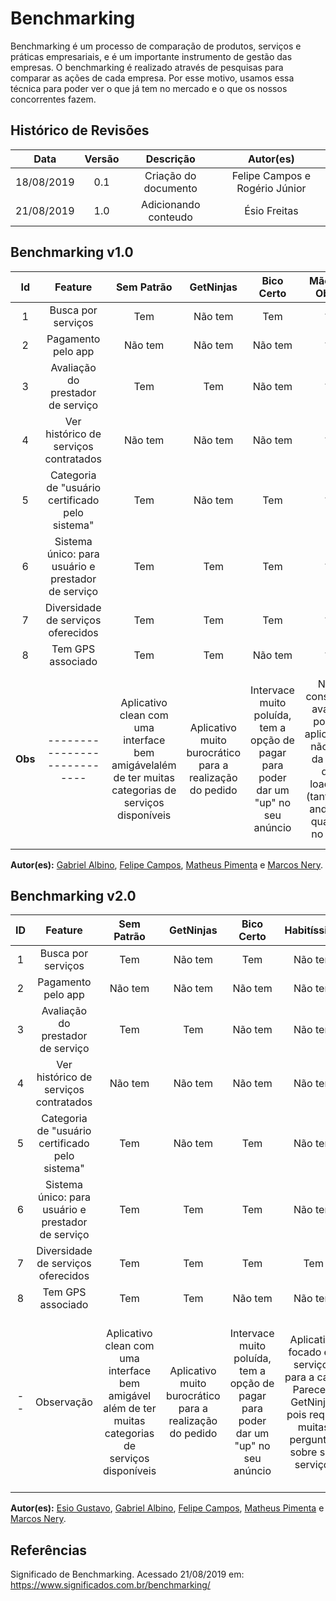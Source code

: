 # Benchmarking

Benchmarking é um processo de comparação de produtos, serviços e práticas empresariais, e é um importante instrumento de gestão das empresas. O benchmarking é realizado através de pesquisas para comparar as ações de cada empresa. Por esse motivo, usamos essa técnica para poder ver o que já tem no mercado e o que os nossos concorrentes fazem.

## Histórico de Revisões

|    Data    | Versão |      Descrição       |           Autor(es)            |
| :--------: | :----: | :------------------: | :----------------------------: |
| 18/08/2019 |  0.1   | Criação do documento | Felipe Campos e Rogério Júnior |
| 21/08/2019 |  1.0   | Adicionando conteudo |          Ésio Freitas          |

## Benchmarking v1.0

|   Id    |                      Feature                       |                                              Sem Patrão                                              |                        GetNinjas                         |                                     Bico Certo                                      |                                            Mão de Obra                                             |                                                  Habitíssimo                                                  |  Fast Salon   |                                                             Me Ajuda App                                                              |                                                                      Workana                                                                       |                                                     Freelancers                                                     | I Prestador | 99 Frellas | Diaríssima |  Rappi  |
| :-----: | :------------------------------------------------: | :--------------------------------------------------------------------------------------------------: | :------------------------------------------------------: | :---------------------------------------------------------------------------------: | :------------------------------------------------------------------------------------------------: | :-----------------------------------------------------------------------------------------------------------: | :-----------: | :-----------------------------------------------------------------------------------------------------------------------------------: | :------------------------------------------------------------------------------------------------------------------------------------------------: | :-----------------------------------------------------------------------------------------------------------------: | :---------: | :--------: | :--------: | :-----: |
|    1    |                 Busca por serviços                 |                                                 Tem                                                  |                         Não tem                          |                                         Tem                                         |                                                 ?                                                  |                                                    Não tem                                                    |       ?       |                                                                Não tem                                                                |                                                                        Tem                                                                         |                                                         Tem                                                         |     Tem     |    Tem     |    Tem     | Não tem |
|    2    |                 Pagamento pelo app                 |                                               Não tem                                                |                         Não tem                          |                                       Não tem                                       |                                                 ?                                                  |                                                    Não tem                                                    |       ?       |                                                                   ?                                                                   |                                                                         ?                                                                          |                                                         Tem                                                         |      ?      |    Tem     |     ?      |   Tem   |
|    3    |         Avaliação do prestador de serviço          |                                                 Tem                                                  |                           Tem                            |                                       Não tem                                       |                                                 ?                                                  |                                                    Não tem                                                    |       ?       |                                                                   ?                                                                   |                                                                         ?                                                                          |                                                         Tem                                                         |      ?      |    Tem     |    Tem     |   Tem   |
|    4    |       Ver histórico de serviços contratados        |                                               Não tem                                                |                         Não tem                          |                                       Não tem                                       |                                                 ?                                                  |                                                    Não tem                                                    |       ?       |                                                                  Tem                                                                  |                                                                         ?                                                                          |                                                         Tem                                                         |      ?      |    Tem     |     ?      |   Tem   |
|    5    |  Categoria de "usuário certificado pelo sistema"   |                                                 Tem                                                  |                         Não tem                          |                                         Tem                                         |                                                 ?                                                  |                                                    Não tem                                                    |       ?       |                                                                Não tem                                                                |                                                                         ?                                                                          |                                                       Não tem                                                       |      ?      |    Tem     |     ?      | Não tem |
|    6    | Sistema único: para usuário e prestador de serviço |                                                 Tem                                                  |                           Tem                            |                                         Tem                                         |                                                 ?                                                  |                                                    Não tem                                                    |       ?       |                                                                Não tem                                                                |                                                                        Tem                                                                         |                                                         Tem                                                         |     Tem     |    Tem     |    Tem     | Não tem |
|    7    |         Diversidade de serviços oferecidos         |                                                 Tem                                                  |                           Tem                            |                                         Tem                                         |                                                 ?                                                  |                                                      Tem                                                      |       ?       |                                                                Não tem                                                                |                                                              Não tem (Maioria de TI)                                                               |                                               Não tem (Maioria de TI)                                               |     Tem     |  Não tem   |  Não tem   | Não tem |
|    8    |                 Tem GPS associado                  |                                                 Tem                                                  |                           Tem                            |                                       Não tem                                       |                                                 ?                                                  |                                                    Não tem                                                    |       ?       |                                                                  Tem                                                                  |                                                                         ?                                                                          |                                                       Não tem                                                       |     Tem     |  Não tem   |    Tem     |   Tem   |
| **Obs** |            ----------------------------            | Aplicativo clean com uma interface bem amigávelalém de ter muitas categorias de serviços disponíveis | Aplicativo muito burocrático para a realização do pedido | Intervace muito poluída, tem a opção de pagar para poder dar um "up" no seu anúncio | Não consegui avaliar pois o aplicativo não sai da tela de loading (tanto no android quanto no ios) | Aplicativo focado em serviços para a casa. Parece o GetNinjas pois requer muitas perguntas sobre seu serviço. | Site não abre | Aplicativo focado em serviços de limpeza, porém o serviço não foi aceito por ninguém, então não dá pra testar algumas funcionalidades | Apliativo de freelancers, interface pouco agradável e o sistema de cadastro está com bug, os serviços oferecidos são apenas na área de TI e Design | Apliativo de freelancers, parece ser uma comunidade bem ativa, porém os serviços oferecidos são majoritariamente TI |             |            |            |         |
  
**Autor(es):** [Gabriel Albino](https://github.com/gabrielalbino), [Felipe Campos](https://github.com/fepas), [Matheus Pimenta](https://github.com/Matheusss03) e [Marcos Nery](https://github.com/MarcosNBJ).  

## Benchmarking v2.0

| ID  |                      Feature                       |                                              Sem Patrão                                               |                        GetNinjas                         |                                     Bico Certo                                      |                                                  Habitíssimo                                                  |                                                             Me Ajuda App                                                              |                                                                      Workana                                                                       |                                                     Freelancers                                                     |
| :-: | :------------------------------------------------: | :---------------------------------------------------------------------------------------------------: | :------------------------------------------------------: | :---------------------------------------------------------------------------------: | :-----------------------------------------------------------------------------------------------------------: | :-----------------------------------------------------------------------------------------------------------------------------------: | :------------------------------------------------------------------------------------------------------------------------------------------------: | :-----------------------------------------------------------------------------------------------------------------: |
|  1  |                 Busca por serviços                 |                                                  Tem                                                  |                         Não tem                          |                                         Tem                                         |                                                    Não tem                                                    |                                                                Não tem                                                                |                                                                        Tem                                                                         |                                                         Tem                                                         |
|  2  |                 Pagamento pelo app                 |                                                Não tem                                                |                         Não tem                          |                                       Não tem                                       |                                                    Não tem                                                    |                                                                   ?                                                                   |                                                                         ?                                                                          |                                                         Tem                                                         |
|  3  |         Avaliação do prestador de serviço          |                                                  Tem                                                  |                           Tem                            |                                       Não tem                                       |                                                    Não tem                                                    |                                                                   ?                                                                   |                                                                         ?                                                                          |                                                         Tem                                                         |
|  4  |       Ver histórico de serviços contratados        |                                                Não tem                                                |                         Não tem                          |                                       Não tem                                       |                                                    Não tem                                                    |                                                                  Tem                                                                  |                                                                         ?                                                                          |                                                         Tem                                                         |
|  5  |  Categoria de "usuário certificado pelo sistema"   |                                                  Tem                                                  |                         Não tem                          |                                         Tem                                         |                                                    Não tem                                                    |                                                                Não tem                                                                |                                                                         ?                                                                          |                                                       Não tem                                                       |
|  6  | Sistema único: para usuário e prestador de serviço |                                                  Tem                                                  |                           Tem                            |                                         Tem                                         |                                                    Não tem                                                    |                                                                Não tem                                                                |                                                                        Tem                                                                         |                                                         Tem                                                         |
|  7  |         Diversidade de serviços oferecidos         |                                                  Tem                                                  |                           Tem                            |                                         Tem                                         |                                                      Tem                                                      |                                                                Não tem                                                                |                                                              Não tem (Maioria de TI)                                                               |                                               Não tem (Maioria de TI)                                               |
|  8  |                 Tem GPS associado                  |                                                  Tem                                                  |                           Tem                            |                                       Não tem                                       |                                                    Não tem                                                    |                                                                  Tem                                                                  |                                                                         ?                                                                          |                                                       Não tem                                                       |
| --  |                     Observação                     | Aplicativo clean com uma interface bem amigável além de ter muitas categorias de serviços disponíveis | Aplicativo muito burocrático para a realização do pedido | Intervace muito poluída, tem a opção de pagar para poder dar um "up" no seu anúncio | Aplicativo focado em serviços para a casa. Parece o GetNinjas pois requer muitas perguntas sobre seu serviço. | Aplicativo focado em serviços de limpeza, porém o serviço não foi aceito por ninguém, então não dá pra testar algumas funcionalidades | Apliativo de freelancers, interface pouco agradável e o sistema de cadastro está com bug, os serviços oferecidos são apenas na área de TI e Design | Apliativo de freelancers, parece ser uma comunidade bem ativa, porém os serviços oferecidos são majoritariamente TI |
  
**Autor(es):** [Esio Gustavo](https://github.com/EsioFreitas), [Gabriel Albino](https://github.com/gabrielalbino), [Felipe Campos](https://github.com/fepas), [Matheus Pimenta](https://github.com/Matheusss03) e [Marcos Nery](https://github.com/MarcosNBJ).  


## Referências

Significado de Benchmarking. Acessado 21/08/2019 em: <https://www.significados.com.br/benchmarking/>
